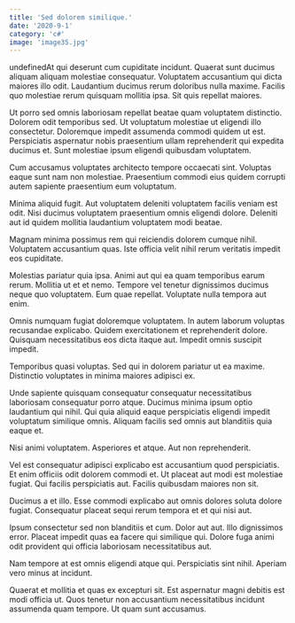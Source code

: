 ```yaml
---
title: 'Sed dolorem similique.'
date: '2020-9-1'
category: 'c#'
image: 'image35.jpg'
---
```


undefinedAt qui deserunt cum cupiditate incidunt. Quaerat sunt ducimus aliquam aliquam molestiae consequatur. Voluptatem accusantium qui dicta maiores illo odit. Laudantium ducimus rerum doloribus nulla maxime. Facilis quo molestiae rerum quisquam mollitia ipsa. Sit quis repellat maiores.
 Ut porro sed omnis laboriosam repellat beatae quam voluptatem distinctio. Dolorem odit temporibus sed. Ut voluptatum molestiae ut eligendi illo consectetur. Doloremque impedit assumenda commodi quidem ut est. Perspiciatis aspernatur nobis praesentium ullam reprehenderit qui expedita ducimus et. Sunt molestiae ipsum eligendi quibusdam voluptatem.
 Cum accusamus voluptates architecto tempore occaecati sint. Voluptas eaque sunt nam non molestiae. Praesentium commodi eius quidem corrupti autem sapiente praesentium eum voluptatum.

Minima aliquid fugit. Aut voluptatem deleniti voluptatem facilis veniam est odit. Nisi ducimus voluptatem praesentium omnis eligendi dolore. Deleniti aut id quidem mollitia laudantium voluptatem modi beatae.
 Magnam minima possimus rem qui reiciendis dolorem cumque nihil. Voluptatem accusantium quas. Iste officia velit nihil rerum veritatis impedit eos cupiditate.
 Molestias pariatur quia ipsa. Animi aut qui ea quam temporibus earum rerum. Mollitia ut et et nemo. Tempore vel tenetur dignissimos ducimus neque quo voluptatem. Eum quae repellat. Voluptate nulla tempora aut enim.

Omnis numquam fugiat doloremque voluptatem. In autem laborum voluptas recusandae explicabo. Quidem exercitationem et reprehenderit dolore. Quisquam necessitatibus eos dicta itaque aut. Impedit omnis suscipit impedit.
 Temporibus quasi voluptas. Sed qui in dolorem pariatur ut ea maxime. Distinctio voluptates in minima maiores adipisci ex.
 Unde sapiente quisquam consequatur consequatur necessitatibus laboriosam consequatur porro atque. Ducimus minima ipsum optio laudantium qui nihil. Qui quia aliquid eaque perspiciatis eligendi impedit voluptatum similique omnis. Aliquam facilis sed omnis aut blanditiis quia eaque et.

Nisi animi voluptatem. Asperiores et atque. Aut non reprehenderit.
 Vel est consequatur adipisci explicabo est accusantium quod perspiciatis. Et enim officiis odit dolorem commodi et. Ut placeat aut modi est molestiae fugiat. Qui facilis perspiciatis aut. Facilis quibusdam maiores non sit.
 Ducimus a et illo. Esse commodi explicabo aut omnis dolores soluta dolore fugiat. Consequatur placeat sequi rerum tempora et et qui nisi aut.

Ipsum consectetur sed non blanditiis et cum. Dolor aut aut. Illo dignissimos error. Placeat impedit quas ea facere qui similique qui. Dolore fuga animi odit provident qui officia laboriosam necessitatibus aut.
 Nam tempore at est omnis eligendi atque qui. Perspiciatis sint nihil. Aperiam vero minus at incidunt.
 Quaerat et mollitia et quas ex excepturi sit. Est aspernatur magni debitis est modi officia ut. Quos tenetur non accusantium necessitatibus incidunt assumenda quam tempore. Ut quam sunt accusamus.


